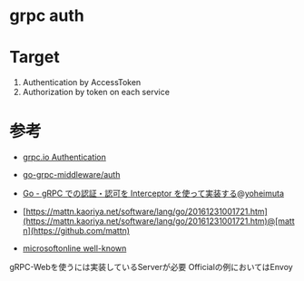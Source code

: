 # grpc auth

# Target

1. Authentication by AccessToken
2. Authorization by token on each service

# 参考

- [grpc.io Authentication](https://grpc.io/docs/guides/auth.html)
- [go-grpc-middleware/auth](https://github.com/grpc-ecosystem/go-grpc-middleware/tree/master/auth)
- [Go - gRPC での認証・認可を Interceptor を使って実装する](https://qiita.com/yoheimuta/items/72d4b75f72d8913adc10)@[yoheimuta](https://github.com/yoheimuta)
- [https://mattn.kaoriya.net/software/lang/go/20161231001721.htm](https://mattn.kaoriya.net/software/lang/go/20161231001721.htm)@[mattn](https://github.com/mattn)



- [microsoftonline well-known](https://login.microsoftonline.com/common/v2.0/.well-known/openid-configuration)


gRPC-Webを使うには実装しているServerが必要
Officialの例においてはEnvoy